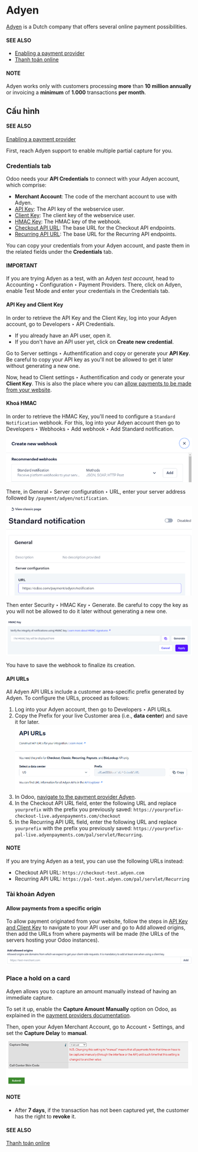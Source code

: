 # Adyen

[Adyen](https://www.adyen.com/) is a Dutch company that offers several online payment
possibilities.

#### SEE ALSO
- [Enabling a payment provider](../payment_providers.md#payment-providers-add-new)
- [Thanh toán online](../payment_providers.md)

#### NOTE
Adyen works only with customers processing **more** than **10 million annually** or invoicing a
**minimum** of **1.000** transactions **per month**.

## Cấu hình

#### SEE ALSO
[Enabling a payment provider](../payment_providers.md#payment-providers-add-new)

First, reach Adyen support to enable multiple partial capture for you.

### Credentials tab

Odoo needs your **API Credentials** to connect with your Adyen account, which comprise:

- **Merchant Account**: The code of the merchant account to use with Adyen.
- [API Key](#adyen-api-and-client-keys): The API key of the webservice user.
- [Client Key](#adyen-api-and-client-keys): The client key of the webservice user.
- [HMAC Key](#adyen-hmac-key): The HMAC key of the webhook.
- [Checkout API URL](#adyen-urls): The base URL for the Checkout API endpoints.
- [Recurring API URL](#adyen-urls): The base URL for the Recurring API endpoints.

You can copy your credentials from your Adyen account, and paste them in the related fields under
the **Credentials** tab.

#### IMPORTANT
If you are trying Adyen as a test, with an Adyen *test account*, head to
Accounting ‣ Configuration ‣ Payment Providers. There, click on
Adyen, enable Test Mode and enter your credentials in the
Credentials tab.

<a id="adyen-api-and-client-keys"></a>

#### API Key and Client Key

In order to retrieve the API Key and the Client Key, log into your Adyen account, go to
Developers ‣ API Credentials.

- If you already have an API user, open it.
- If you don't have an API user yet, click on **Create new credential**.

Go to Server settings ‣ Authentification and copy or generate your **API Key**.
Be careful to copy your API key as you'll not be allowed to get it later without generating a new
one.

Now, head to Client settings ‣ Authentification and cody or generate your
**Client Key**. This is also the place where you can [allow payments to be made from your
website](#adyen-allowed-origins).

<a id="adyen-hmac-key"></a>

#### Khoá HMAC

In order to retrieve the HMAC Key, you'll need to configure a `Standard Notification` webhook. For
this, log into your Adyen account then go to Developers ‣ Webhooks ‣ Add webhook
‣ Add Standard notification.

![Cấu hình webhook.](adyen/adyen-add-webhook.png)

There, in General ‣ Server configuration ‣ URL, enter your server address
followed by `/payment/adyen/notification`.

![Enter the notification URL.](adyen/adyen-webhook-url.png)

Then enter Security ‣ HMAC Key ‣ Generate. Be careful to copy the key as you
will not be allowed to do it later without generating a new one.

![Generate a HMAC key and save it.](adyen/adyen-hmac-key.png)

You have to save the webhook to finalize its creation.

<a id="adyen-urls"></a>

#### API URLs

All Adyen API URLs include a customer area-specific prefix generated by Adyen. To configure the
URLs, proceed as follows:

1. Log into your Adyen account, then go to Developers ‣ API URLs.
2. Copy the Prefix for your live Customer area (i.e., **data center**) and save it for
   later.
   ![Copy the prefix for the Adyen APIs](adyen/adyen-api-urls.png)
3. In Odoo, [navigate to the payment provider Adyen](../payment_providers.md#payment-providers-add-new).
4. In the Checkout API URL field, enter the following URL and replace `yourprefix` with
   the prefix you previously saved:
   `https://yourprefix-checkout-live.adyenpayments.com/checkout`
5. In the Recurring API URL field, enter the following URL and replace `yourprefix` with
   the prefix you previously saved:
   `https://yourprefix-pal-live.adyenpayments.com/pal/servlet/Recurring`.

#### NOTE
If you are trying Adyen as a test, you can use the following URLs instead:

- Checkout API URL: `https://checkout-test.adyen.com`
- Recurring API URL: `https://pal-test.adyen.com/pal/servlet/Recurring`

### Tài khoản Adyen

<a id="adyen-allowed-origins"></a>

#### Allow payments from a specific origin

To allow payment originated from your website, follow the steps in [API Key and Client Key](#adyen-api-and-client-keys)
to navigate to your API user and go to Add allowed origins, then add the URLs from
where payments will be made (the URLs of the servers hosting your Odoo instances).

![Allows payments originated from a specific domain.](adyen/adyen-allowed-origins.png)

### Place a hold on a card

Adyen allows you to capture an amount manually instead of having an immediate capture.

To set it up, enable the **Capture Amount Manually** option on Odoo, as explained in the
[payment providers documentation](../payment_providers.md#payment-providers-manual-capture).

Then, open your Adyen Merchant Account, go to Account ‣ Settings, and set the
**Capture Delay** to **manual**.

![Capture Delay settings in Adyen](adyen/adyen_capture_delay.png)

#### NOTE
- After **7 days**, if the transaction has not been captured yet, the customer has the right to
  **revoke** it.

#### SEE ALSO
[Thanh toán online](../payment_providers.md)
